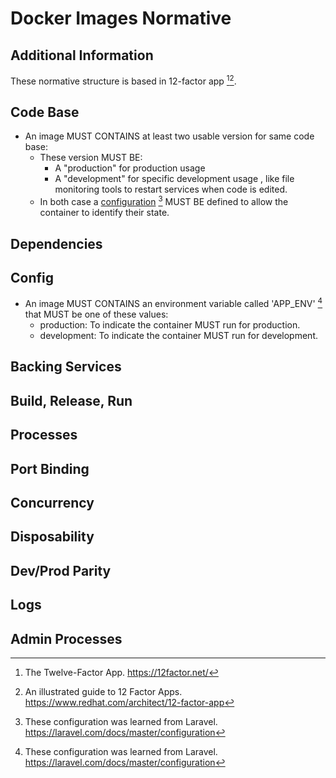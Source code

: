 # Docker Images Normative


## Additional Information

These normative structure is based in 12-factor app [^1][^2].

## Code Base

- An image MUST CONTAINS at least two usable version for same code base: 
	- These version MUST BE:
		- A "production" for production usage
		- A "development" for specific development usage , like file monitoring tools to restart services when code is edited.
	- In both case a [configuration](#Config) [^APP_ENV] MUST BE defined to allow the container to identify their state.

## Dependencies

## Config

- An image MUST CONTAINS an environment variable called 'APP_ENV' [^APP_ENV] that MUST be one of these values:
	- production: To indicate the container MUST run for production.
	- development: To indicate the container MUST run for development.

## Backing Services

## Build, Release, Run

## Processes

## Port Binding

## Concurrency

## Disposability

## Dev/Prod Parity

## Logs

## Admin Processes


[^1]: The Twelve-Factor App. https://12factor.net/
[^2]: An illustrated guide to 12 Factor Apps. https://www.redhat.com/architect/12-factor-app
[^APP_ENV]: These configuration was learned from Laravel. https://laravel.com/docs/master/configuration